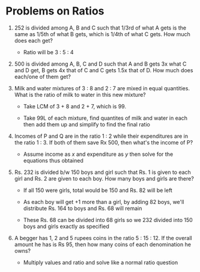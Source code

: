 # Problems on Ratios

1. 252 is divided among A, B and C such that 1/3rd of what A gets is the same as
1/5th of what B gets, which is 1/4th of what C gets. How much does each get?

    - Ratio will be 3 : 5 : 4

2. 500 is divided among A, B, C and D such that A and B gets 3x what C and D get,
B gets 4x that of C and C gets 1.5x that of D. How much does each/one of them get?

3. Milk and water mixtures of 3 : 8 and 2 : 7 are mixed in equal quantities. What
is the ratio of milk to water in this new mixture?

    - Take LCM of 3 + 8 and 2 + 7, which is 99.

    - Take 99L of each mixture, find quantites of milk and water in each then add
    them up and simplify to find the final ratio

4. Incomes of P and Q are in the ratio 1 : 2 while their expenditures are in the
ratio 1 : 3. If both of them save Rx 500, then what's the income of P?

    - Assume income as $x$ and expenditure as $y$ then solve for the equations
    thus obtained

5. Rs. 232 is divided b/w 150 boys and girl such that Rs. 1 is given to each girl
and Rs. 2 are given to each boy. How many boys and girls are there?

    - If all 150 were girls, total would be 150 and Rs. 82 will be left

    - As each boy will get +1 more than a girl, by adding 82 boys, we'll distribute
    Rs. 164 to boys and Rs. 68 will remain

    - These Rs. 68 can be divided into 68 girls so we 232 divided into 150 boys
    and girls exactly as specified

6. A begger has 1, 2 and 5 rupees coins in the ratio 5 : 15 : 12. If the overall
amount he has is Rs 95, then how many coins of each denomination he owns?

    - Multiply values and ratio and solve like a normal ratio question
